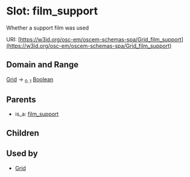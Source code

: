 
# Slot: film_support

Whether a support film was used

URI: [https://w3id.org/osc-em/oscem-schemas-spa/Grid_film_support](https://w3id.org/osc-em/oscem-schemas-spa/Grid_film_support)


## Domain and Range

[Grid](Grid.md) &#8594;  <sub>0..1</sub> [Boolean](types/Boolean.md)

## Parents

 *  is_a: [film_support](film_support.md)

## Children


## Used by

 * [Grid](Grid.md)
